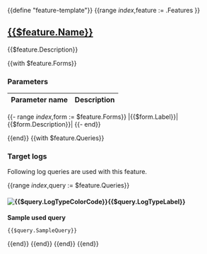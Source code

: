 {{define "feature-template"}}
{{range $index,$feature := .Features }}
<!-- BEGIN GENERATED PART: feature-element-header-{{$feature.ID}} -->
## [{{$feature.Name}}](#{{$feature.ID}})

{{$feature.Description}}

<!-- END GENERATED PART: feature-element-header-{{$feature.ID}} -->
{{with $feature.Forms}}
<!-- BEGIN GENERATED PART: feature-element-depending-form-header-{{$feature.ID}} -->
### Parameters

|Parameter name|Description|
|:-:|---|
{{- range $index,$form := $feature.Forms}}
|{{$form.Label}}|{{$form.Description}}|
{{- end}}
<!-- END GENERATED PART: feature-element-depending-form-header-{{$feature.ID}} -->
{{end}}
{{with $feature.Queries}}
<!-- BEGIN GENERATED PART: feature-element-depending-query-header-{{$feature.ID}} -->
### Target logs

Following log queries are used with this feature.
<!-- END GENERATED PART: feature-element-depending-query-header-{{$feature.ID}} -->
{{range $index,$query := $feature.Queries}}
<!-- BEGIN GENERATED PART: feature-element-depending-query-{{$feature.ID}} -->
#### ![{{$query.LogTypeColorCode}}](https://placehold.co/15x15/{{$query.LogTypeColorCode}}/{{$query.LogTypeColorCode}}.png){{$query.LogTypeLabel}}

**Sample used query**

```
{{$query.SampleQuery}}
```
<!-- END GENERATED PART: feature-element-depending-query-{{$feature.ID}} -->
{{end}}
{{end}}
{{end}}
{{end}}